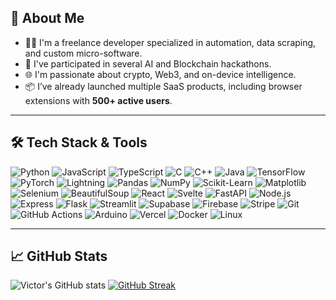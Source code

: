 ## 🚀 About Me

- 👨‍💻 I'm a freelance developer specialized in automation, data scraping, and custom micro-software.
- 🧠 I've participated in several AI and Blockchain hackathons.
- 🌐 I'm passionate about crypto, Web3, and on-device intelligence.
- 📦 I’ve already launched multiple SaaS products, including browser extensions with **500+ active users**.

---

## 🛠️ Tech Stack & Tools

![Python](https://img.shields.io/badge/-Python-3776AB?style=flat&logo=python&logoColor=white)
![JavaScript](https://img.shields.io/badge/-JavaScript-F7DF1E?style=flat&logo=javascript&logoColor=black)
![TypeScript](https://img.shields.io/badge/-TypeScript-007ACC?style=flat&logo=typescript&logoColor=white)
![C](https://img.shields.io/badge/-C-00599C?style=flat&logo=c&logoColor=white)
![C++](https://img.shields.io/badge/-C++-00599C?style=flat&logo=c%2B%2B&logoColor=white)
![Java](https://img.shields.io/badge/-Java-007396?style=flat&logo=java&logoColor=white)
![TensorFlow](https://img.shields.io/badge/-TensorFlow-FF6F00?style=flat&logo=tensorflow&logoColor=white)
![PyTorch](https://img.shields.io/badge/-PyTorch-EE4C2C?style=flat&logo=pytorch&logoColor=white)
![Lightning](https://img.shields.io/badge/-Lightning-792EE5?style=flat&logo=lightning&logoColor=white)
![Pandas](https://img.shields.io/badge/-Pandas-150458?style=flat&logo=pandas&logoColor=white)
![NumPy](https://img.shields.io/badge/-NumPy-013243?style=flat&logo=numpy&logoColor=white)
![Scikit-Learn](https://img.shields.io/badge/-Scikit--Learn-F7931E?style=flat&logo=scikit-learn&logoColor=white)
![Matplotlib](https://img.shields.io/badge/-Matplotlib-11557C?style=flat&logo=plotly&logoColor=white)
![Selenium](https://img.shields.io/badge/-Selenium-43B02A?style=flat&logo=selenium&logoColor=white)
![BeautifulSoup](https://img.shields.io/badge/-BeautifulSoup-005C5C?style=flat)
![React](https://img.shields.io/badge/-React-61DAFB?style=flat&logo=react&logoColor=black)
![Svelte](https://img.shields.io/badge/-Svelte-FF3E00?style=flat&logo=svelte&logoColor=white)
![FastAPI](https://img.shields.io/badge/-FastAPI-009688?style=flat&logo=fastapi&logoColor=white)
![Node.js](https://img.shields.io/badge/-Node.js-339933?style=flat&logo=node.js&logoColor=white)
![Express](https://img.shields.io/badge/-Express-000000?style=flat&logo=express&logoColor=white)
![Flask](https://img.shields.io/badge/-Flask-000000?style=flat&logo=flask&logoColor=white)
![Streamlit](https://img.shields.io/badge/-Streamlit-FF4B4B?style=flat&logo=streamlit&logoColor=white)
![Supabase](https://img.shields.io/badge/-Supabase-3ECF8E?style=flat&logo=supabase&logoColor=black)
![Firebase](https://img.shields.io/badge/-Firebase-FFCA28?style=flat&logo=firebase&logoColor=black)
![Stripe](https://img.shields.io/badge/-Stripe-635BFF?style=flat&logo=stripe&logoColor=white)
![Git](https://img.shields.io/badge/-Git-F05032?style=flat&logo=git&logoColor=white)
![GitHub Actions](https://img.shields.io/badge/-GitHub%20Actions-2088FF?style=flat&logo=github-actions&logoColor=white)
![Arduino](https://img.shields.io/badge/-Arduino-00979D?style=flat&logo=arduino&logoColor=white)
![Vercel](https://img.shields.io/badge/-Vercel-000000?style=flat&logo=vercel&logoColor=white)
![Docker](https://img.shields.io/badge/-Docker-2496ED?style=flat&logo=docker&logoColor=white)
![Linux](https://img.shields.io/badge/-Linux-FCC624?style=flat&logo=linux&logoColor=black)

---

## 📈 GitHub Stats

![Victor's GitHub stats](https://github-readme-stats.vercel.app/api?username=victordrnd&show_icons=true&theme=radical)
[![GitHub Streak](https://streak-stats.demolab.com?user=victordrnd&theme=radical)](https://git.io/streak-stats)

